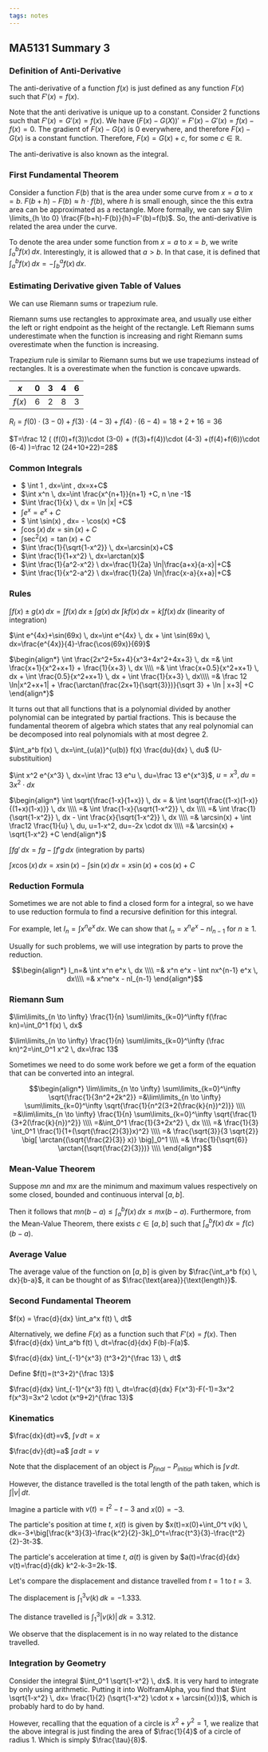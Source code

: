 ```yaml
---
tags: notes
---
```


## MA5131 Summary 3

### Definition of  Anti-Derivative
The anti-derivative of a function $f(x)$ is just defined as any function $F(x)$ such that $F'(x)=f(x)$.

Note that the anti derivative is unique up to a constant. Consider $2$ functions such that $F'(x)=G'(x)=f(x)$. We have $(F(x)-G(X))'=F'(x)-G'(x)=f(x)-f(x)=0$. The gradient of $F(x)-G(x)$ is $0$ everywhere, and therefore $F(x)-G(x)$ is a constant function. Therefore, $F(x)=G(x)+c$, for some $c \in \mathbb{R}$.

The anti-derivative is also known as the integral.

### First Fundamental Theorem
Consider a function $F(b)$ that is the area under some curve from $x=a$ to $x=b$. $F(b+h)-F(b) \approx h \cdot f(b)$, where $h$ is small enough, since the this extra area can be approximated as a rectangle. More formally, we can say $\lim
\limits_{h \to 0} \frac{F(b+h)-F(b)}{h}=F'(b)=f(b)$. So, the anti-derivative is related the area under the curve.

To denote the area under some function from $x=a$ to $x=b$, we write $\int_{a}^{b} f(x) \, dx$. Interestingly, it is allowed that $a>b$. In that case, it is defined that $\int_{a}^{b} f(x) \, dx=-\int_{b}^{a} f(x) \, dx$.

### Estimating Derivative given Table of Values
We can use Riemann sums or trapezium rule.

Riemann sums use rectangles to approximate area, and usually use either the left or right endpoint as the height of the rectangle. Left Riemann sums underestimate when the function is increasing and right Riemann sums overestimate when the function is increasing.

Trapezium rule is similar to Riemann sums but we use trapeziums instead of rectangles. It is a overestimate when the function is concave upwards.

| $x$    | $0$  | $3$  | $4$  | $6$  |
| ------ | ---- | ---- | ---- | ---- |
| $f(x)$ | $6$  | $2$  | $8$  | $3$  |

$R_l=f(0)\cdot (3-0) + f(3) \cdot (4-3) + f(4) \cdot (6-4)=18+2+16=36$

$T=\frac 12 ( (f(0)+f(3))\cdot (3-0) + (f(3)+f(4))\cdot (4-3) +(f(4)+f(6))\cdot (6-4) )=\frac 12 (24+10+22)=28$

### Common Integrals

- $ \int 1 \, dx=\int \, dx=x+C$
- $\int x^n \, dx=\int \frac{x^{n+1}}{n+1} +C, n \ne -1$
-  $\int \frac{1}{x} \, dx = \ln |x| +C$
- $\int e^x=e^x+C$ 
- $ \int \sin(x) \, dx= - \cos(x) +C$
- $\int \cos(x) \, dx=\sin(x)+C$
- $\int \sec^2(x)=\tan(x)+C$
- $\int \frac{1}{\sqrt{1-x^2}} \, dx=\arcsin(x)+C$
- $\int \frac{1}{1+x^2} \, dx=\arctan(x)$
- $\int \frac{1}{a^2-x^2} \ dx=\frac{1}{2a} \ln|\frac{a+x}{a-x}|+C$
- $\int \frac{1}{x^2-a^2} \ dx=\frac{1}{2a} \ln|\frac{x-a}{x+a}|+C$

### Rules

$\int f(x) \pm g(x) \, dx=\int f(x) \, dx \pm \int g(x) \, dx$
$\int kf(x) \, dx=k \int f(x) \, dx$ 
(linearity of integration)

$\int e^{4x}+\sin(69x) \, dx=\int e^{4x} \, dx + \int \sin(69x) \, dx=\frac{e^{4x}}{4}-\frac{\cos(69x)}{69}$

$\begin{align*}
  \int \frac{2x^2+5x+4}{x^3+4x^2+4x+3} \, dx 
=& \int \frac{x+1}{x^2+x+1} + \frac{1}{x+3} \, dx \\\\
=& \int \frac{x+0.5}{x^2+x+1} \, dx + \int \frac{0.5}{x^2+x+1} \, dx + \int \frac{1}{x+3} \, dx\\\\
=& \frac 12 \ln|x^2+x+1| + \frac{\arctan(\frac{2x+1}{\sqrt{3}})}{\sqrt 3} + \ln | x+3| +C
\end{align*}$

It turns out that all functions that is a polynomial divided by another polynomial can be integrated by partial fractions. This is because the fundamental theorem of algebra which states that any real polynomial can be decomposed into real polynomials with at most degree $2$.

$\int_a^b f(x) \, dx=\int_{u(a)}^{u(b)} f(x) \frac{du}{dx} \, du$ 
(U-substituition)

$\int x^2 e^{x^3} \, dx=\int \frac 13 e^u \, du=\frac 13 e^{x^3}$,
$u=x^3, du=3x^2 \cdot dx$

$\begin{align*}
 \int \sqrt{\frac{1-x}{1+x}} \, dx 
= & \int \sqrt{\frac{(1-x)(1-x)}{(1+x)(1-x)}} \, dx \\\\
=& \int \frac{1-x}{\sqrt{1-x^2}} \, dx \\\\
=& \int \frac{1}{\sqrt{1-x^2}} \, dx - \int \frac{x}{\sqrt{1-x^2}} \, dx \\\\
=& \arcsin(x) + \int \frac12 \frac{1}{u} \, du, u=1-x^2, du=-2x \cdot dx \\\\
=& \arcsin(x) + \sqrt{1-x^2} +C
\end{align*}$

$\int fg' \, dx= fg - \int f'g \, dx$ (integration by parts)

$\int x \cos(x) \, dx = x \sin(x) - \int \sin(x) \, dx = x\sin(x) + \cos(x) + C$

### Reduction Formula

Sometimes we are not able to find a closed form for a integral, so we have to use reduction formula to find a recursive definition for this integral.

For example, let $I_n = \int x^n e^x \, dx$. We can show that $I_n=x^ne^x - nI_{n-1}$ for $n \geq 1$.

Usually for such problems, we will use integration by parts to prove the reduction.

$$\begin{align*}
I_n=& \int x^n e^x \, dx \\\\
=& x^n e^x - \int nx^{n-1} e^x \, dx\\\\
=& x^ne^x - nI_{n-1}
\end{align*}$$

### Riemann Sum
$\lim\limits_{n \to \infty} \frac{1}{n} \sum\limits_{k=0}^\infty f(\frac kn)=\int_0^1 f(x) \, dx$

$\lim\limits_{n \to \infty} \frac{1}{n} \sum\limits_{k=0}^\infty (\frac kn)^2=\int_0^1 x^2 \, dx=\frac 13$

Sometimes we need to do some work before we get a form of the equation that can be converted into an integral.

$$\begin{align*}
\lim\limits_{n \to \infty} \sum\limits_{k=0}^\infty \sqrt{\frac{1}{3n^2+2k^2}} =&\lim\limits_{n \to \infty} \sum\limits_{k=0}^\infty \sqrt{\frac{1}{n^2(3+2(\frac{k}{n})^2)}} \\\\
=&\lim\limits_{n \to \infty} \frac{1}{n} \sum\limits_{k=0}^\infty \sqrt{\frac{1}{3+2(\frac{k}{n})^2}} \\\\
=&\int_0^1 \frac{1}{3+2x^2} \, dx \\\\
=& \frac{1}{3} \int_0^1 \frac{1}{1+(\sqrt{\frac{2}{3}}x)^2} \\\\
=& \frac{\sqrt{3}}{3 \sqrt{2}} \big[ \arctan{(\sqrt{\frac{2}{3}} x)} \big]_0^1 \\\\
=& \frac{1}{\sqrt{6}} \arctan{(\sqrt{\frac{2}{3}})} \\\\
\end{align*}$$

### Mean-Value Theorem
Suppose $mn$ and $mx$ are the minimum and maximum values respectively on some closed, bounded and continuous interval $[a,b]$.

Then it follows that $mn(b-a) \leq \int_a^b f(x) \, dx \leq mx(b-a)$. Furthermore, from the Mean-Value Theorem, there exists $c\in [a,b]$ such that $\int_a^b f(x) \, dx=f(c)(b-a)$.

### Average Value
The average value of the function on $[a,b]$ is given by $\frac{\int_a^b f(x) \, dx}{b-a}$, it can be thought of as $\frac{\text{area}}{\text{length}}$.

### Second Fundamental Theorem
$f(x) = \frac{d}{dx} \int_a^x f(t) \, dt$

Alternatively, we define $F(x)$ as a function such that $F'(x)=f(x)$. Then $\frac{d}{dx} \int_a^b f(t) \, dt=\frac{d}{dx} F(b)-F(a)$.

$\frac{d}{dx} \int_{-1}^{x^3} (t^3+2)^{\frac 13} \, dt$

Define $f(t)=(t^3+2)^{\frac 13}$

$\frac{d}{dx} \int_{-1}^{x^3} f(t) \, dt=\frac{d}{dx} F(x^3)-F(-1)=3x^2 f(x^3)=3x^2 \cdot (x^9+2)^{\frac 13}$

### Kinematics
$\frac{dx}{dt}=v$, $\int v \, dt=x$

$\frac{dv}{dt}=a$ $\int a \, dt =v$

Note that the displacement of an object is $P_{final}-P_{initial}$ which is $\int v \, dt$.

However, the distance travelled is the total length of the path taken, which is $\int |v| \, dt$.

Imagine a particle with $v(t)=t^2-t-3$ and $x(0)=-3$.

The particle's position at time $t$, $x(t)$ is given by $x(t)=x(0)+\int_0^t v(k) \, dk=-3+\big[\frac{k^3}{3}-\frac{k^2}{2}-3k]_0^t=\frac{t^3}{3}-\frac{t^2}{2}-3t-3$.

The particle's acceleration at time $t$, $a(t)$ is given by $a(t)=\frac{d}{dx} v(t)=\frac{d}{dk} k^2-k-3=2k-1$.

Let's compare the displacement and distance travelled from $t=1$ to $t=3$.

The displacement is $\int_1^3 v(k) \, dk=-1.333$.

The distance travelled is  $\int_1^3 \lvert v(k) \rvert \, dk=3.312$.

We observe that the displacement is in no way related to the distance travelled.

### Integration by Geometry

Consider the integral $\int_0^1 \sqrt{1-x^2} \, dx$. It is very hard to integrate by only using arithmetic. Putting it into WolframAlpha, you find that $\int \sqrt{1-x^2} \, dx= \frac{1}{2} (\sqrt{1-x^2} \cdot x + \arcsin{(x)})$, which is probably hard to do by hand.

However, recalling that the equation of a circle is $x^2+y^2=1$, we realize that the above integral is just finding the area of $\frac{1}{4}$ of a circle of radius $1$. Which is simply $\frac{\tau}{8}$.
